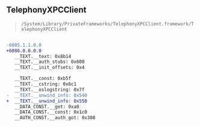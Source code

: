 ## TelephonyXPCClient

> `/System/Library/PrivateFrameworks/TelephonyXPCClient.framework/TelephonyXPCClient`

```diff

-6085.1.1.0.0
+6086.0.0.0.0
   __TEXT.__text: 0x8b14
   __TEXT.__auth_stubs: 0x600
   __TEXT.__init_offsets: 0x4

   __TEXT.__const: 0xb5f
   __TEXT.__cstring: 0x6c1
   __TEXT.__oslogstring: 0x7f
-  __TEXT.__unwind_info: 0x540
+  __TEXT.__unwind_info: 0x550
   __DATA_CONST.__got: 0xa0
   __DATA_CONST.__const: 0x1c0
   __AUTH_CONST.__auth_got: 0x308

```
